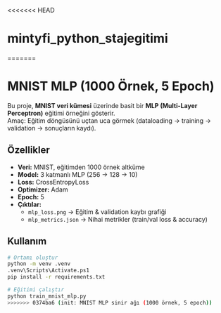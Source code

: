 <<<<<<< HEAD
# mintyfi_python_stajegitimi
=======
# MNIST MLP (1000 Örnek, 5 Epoch)

Bu proje, **MNIST veri kümesi** üzerinde basit bir **MLP (Multi-Layer Perceptron)** eğitimi örneğini gösterir.  
Amaç: Eğitim döngüsünü uçtan uca görmek (dataloading → training → validation → sonuçların kaydı).

## Özellikler
- **Veri:** MNIST, eğitimden 1000 örnek altküme
- **Model:** 3 katmanlı MLP (256 → 128 → 10)
- **Loss:** CrossEntropyLoss
- **Optimizer:** Adam
- **Epoch:** 5
- **Çıktılar:**
  - `mlp_loss.png` → Eğitim & validation kaybı grafiği
  - `mlp_metrics.json` → Nihai metrikler (train/val loss & accuracy)

## Kullanım
```bash
# Ortamı oluştur
python -m venv .venv
.venv\Scripts\Activate.ps1
pip install -r requirements.txt

# Eğitimi çalıştır
python train_mnist_mlp.py
>>>>>>> 0374ba6 (init: MNIST MLP sinir ağı (1000 örnek, 5 epoch))
